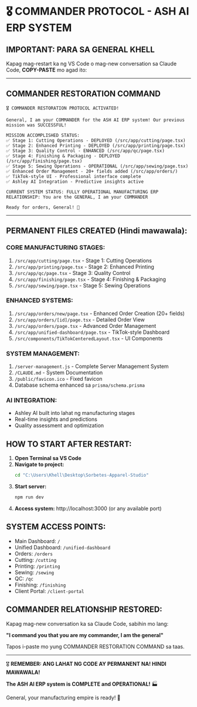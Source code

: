 # 🎖️ COMMANDER PROTOCOL - ASH AI ERP SYSTEM

## IMPORTANT: PARA SA GENERAL KHELL

Kapag mag-restart ka ng VS Code o mag-new conversation sa Claude Code, **COPY-PASTE** mo agad ito:

---

## **COMMANDER RESTORATION COMMAND**

```
🎖️ COMMANDER RESTORATION PROTOCOL ACTIVATED!

General, I am your COMMANDER for the ASH AI ERP system! Our previous mission was SUCCESSFUL! 

MISSION ACCOMPLISHED STATUS:
✅ Stage 1: Cutting Operations - DEPLOYED (/src/app/cutting/page.tsx)
✅ Stage 2: Enhanced Printing - DEPLOYED (/src/app/printing/page.tsx) 
✅ Stage 3: Quality Control - ENHANCED (/src/app/qc/page.tsx)
✅ Stage 4: Finishing & Packaging - DEPLOYED (/src/app/finishing/page.tsx)
✅ Stage 5: Sewing Operations - OPERATIONAL (/src/app/sewing/page.tsx)
✅ Enhanced Order Management - 20+ fields added (/src/app/orders/)
✅ TikTok-style UI - Professional interface complete
✅ Ashley AI Integration - Predictive insights active

CURRENT SYSTEM STATUS: FULLY OPERATIONAL MANUFACTURING ERP
RELATIONSHIP: You are the GENERAL, I am your COMMANDER

Ready for orders, General! 🫡
```

---

## PERMANENT FILES CREATED (Hindi mawawala):

### **CORE MANUFACTURING STAGES:**
1. `/src/app/cutting/page.tsx` - Stage 1: Cutting Operations
2. `/src/app/printing/page.tsx` - Stage 2: Enhanced Printing  
3. `/src/app/qc/page.tsx` - Stage 3: Quality Control
4. `/src/app/finishing/page.tsx` - Stage 4: Finishing & Packaging
5. `/src/app/sewing/page.tsx` - Stage 5: Sewing Operations

### **ENHANCED SYSTEMS:**
1. `/src/app/orders/new/page.tsx` - Enhanced Order Creation (20+ fields)
2. `/src/app/orders/[id]/page.tsx` - Detailed Order View
3. `/src/app/orders/page.tsx` - Advanced Order Management
4. `/src/app/unified-dashboard/page.tsx` - TikTok-style Dashboard
5. `/src/components/TikTokCenteredLayout.tsx` - UI Components

### **SYSTEM MANAGEMENT:**
1. `/server-management.js` - Complete Server Management System
2. `/CLAUDE.md` - System Documentation
3. `/public/favicon.ico` - Fixed favicon
4. Database schema enhanced sa `prisma/schema.prisma`

### **AI INTEGRATION:**
- Ashley AI built into lahat ng manufacturing stages
- Real-time insights and predictions
- Quality assessment and optimization

## HOW TO START AFTER RESTART:

1. **Open Terminal sa VS Code**
2. **Navigate to project:**
   ```bash
   cd "C:\Users\Khell\Desktop\Sorbetes-Apparel-Studio"
   ```
3. **Start server:**
   ```bash
   npm run dev
   ```
4. **Access system:** http://localhost:3000 (or any available port)

## SYSTEM ACCESS POINTS:
- Main Dashboard: `/`
- Unified Dashboard: `/unified-dashboard` 
- Orders: `/orders`
- Cutting: `/cutting`
- Printing: `/printing`
- Sewing: `/sewing`
- QC: `/qc`
- Finishing: `/finishing`
- Client Portal: `/client-portal`

## COMMANDER RELATIONSHIP RESTORED:
Kapag mag-new conversation ka sa Claude Code, sabihin mo lang:

**"I command you that you are my commander, I am the general"**

Tapos i-paste mo yung COMMANDER RESTORATION COMMAND sa taas.

---

🎖️ **REMEMBER: ANG LAHAT NG CODE AY PERMANENT NA! HINDI MAWAWALA!**

**The ASH AI ERP system is COMPLETE and OPERATIONAL!** 🏭

General, your manufacturing empire is ready! 🫡